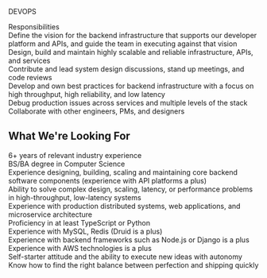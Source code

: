 DEVOPS

Responsibilities  
Define the vision for the backend infrastructure that supports our developer platform and APIs, and guide the team in executing against that vision  
Design, build and maintain highly scalable and reliable infrastructure, APIs, and services  
Contribute and lead system design discussions, stand up meetings, and code reviews  
Develop and own best practices for backend infrastructure with a focus on high throughput, high reliability, and low latency  
Debug production issues across services and multiple levels of the stack  
Collaborate with other engineers, PMs, and designers  

## What We're Looking For  

6+ years of relevant industry experience  
BS/BA degree in Computer Science  
Experience designing, building, scaling and maintaining core backend software components (experience with API platforms a plus)  
Ability to solve complex design, scaling, latency, or performance problems in high-throughput, low-latency systems  
Experience with production distributed systems, web applications, and microservice architecture  
Proficiency in at least TypeScript or Python  
Experience with MySQL, Redis (Druid is a plus)  
Experience with backend frameworks such as Node.js or Django is a plus  
Experience with AWS technologies is a plus  
Self-starter attitude and the ability to execute new ideas with autonomy  
Know how to find the right balance between perfection and shipping quickly  
